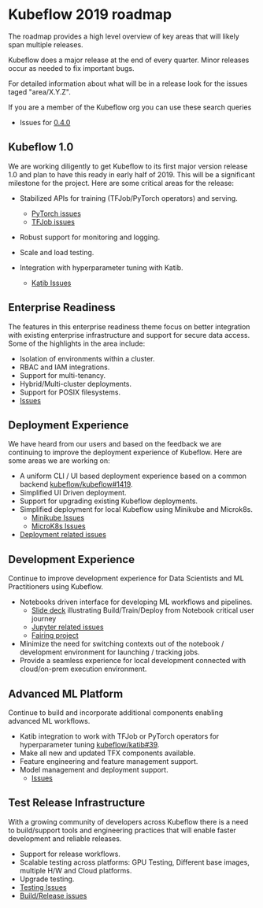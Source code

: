 # Kubeflow 2019 roadmap

The roadmap provides a high level overview of key areas that will likely span multiple releases.

Kubeflow does a major release at the end of every quarter. Minor releases occur as needed to fix important bugs.

For detailed information about what will be in a release look
for the issues taged "area/X.Y.Z".

If you are a member of the Kubeflow org you can use these search queries
  * Issues for [0.4.0](https://github.com/issues?utf8=%E2%9C%93&q=org%3Akubeflow+label%3Aarea%2F0.4.0)

## Kubeflow 1.0

We are working diligently to get Kubeflow to its first major version release 1.0 and plan to have this ready in early half of 2019. This will be a significant milestone for the project. Here are some critical areas for the release:


*   Stabilized APIs for training (TFJob/PyTorch operators) and serving.

	* [PyTorch issues](https://github.com/issues?utf8=%E2%9C%93&q=org%3Akubeflow+label%3Aarea%2Fpytorch)
	* [TFJob issues](https://github.com/issues?utf8=%E2%9C%93&q=org%3Akubeflow+label%3Aarea%2Ftfjob+)
*   Robust support for monitoring and logging.
*   Scale and load testing.
*   Integration with hyperparameter tuning with Katib.
	* [Katib Issues](https://github.com/issues?utf8=%E2%9C%93&q=org%3Akubeflow+label%3Aarea%2Fkatib+)

## Enterprise Readiness

The features in this enterprise readiness theme focus on better integration with existing enterprise infrastructure and support for secure data access. Some of the highlights in the area include:

*   Isolation of environments within a cluster.
*   RBAC and IAM integrations.
*   Support for multi-tenancy.
*   Hybrid/Multi-cluster deployments.
*   Support for POSIX filesystems.
*   [Issues](https://github.com/issues?utf8=%E2%9C%93&q=org%3Akubeflow+label%3Aarea%2Fenterprise_readiness+)

## Deployment Experience

We have heard from our users and based on the feedback we are continuing to improve the deployment experience of Kubeflow. Here are some areas we are working on:

*   A uniform CLI / UI based deployment experience based on a common backend [kubeflow/kubeflow#1419](https://github.com/kubeflow/kubeflow/issues/1419).
*   Simplified UI Driven deployment.
*   Support for upgrading existing Kubeflow deployments.
*   Simplified deployment for local Kubeflow using Minikube and Microk8s.
	* [Minikube Issues](https://github.com/issues?utf8=%E2%9C%93&q=is%3Aopen+org%3Akubeflow+label%3Aplatform%2Fminikube)
	* [MicroK8s Issues](https://github.com/issues?utf8=%E2%9C%93&q=is%3Aopen+org%3Akubeflow+label%3Aplatform%2Fmicrok8s+)
*   [Deployment related issues](https://github.com/kubeflow/kubeflow/issues?q=is%3Aopen+is%3Aissue+label%3Aarea%2Fbootstrap)

## Development Experience

Continue to improve development experience for Data Scientists and ML Practitioners using Kubeflow.


*   Notebooks driven interface for developing ML workflows and pipelines.
    * [Slide deck](http://bit.ly/cuj_train_deploy_notebook) illustrating Build/Train/Deploy from Notebook critical user journey
	* [Jupyter related issues](https://github.com/issues?utf8=%E2%9C%93&q=is%3Aopen+org%3Akubeflow+label%3Aarea%2Fjupyter)
	* [Fairing project](https://github.com/kubeflow/fairing)
*   Minimize the need for switching contexts out of the notebook / development environment for launching / tracking jobs.
*   Provide a seamless experience for local development connected with cloud/on-prem execution environment.


## Advanced ML Platform

Continue to build and incorporate additional components enabling advanced ML workflows.


*   Katib integration to work with TFJob or PyTorch operators for hyperparameter tuning [kubeflow/katib#39](https://github.com/kubeflow/katib/issues/39).
*   Make all new and updated TFX components available.
*   Feature engineering and feature management support.
*   Model management and deployment support.
	* [Issues](https://github.com/issues?utf8=%E2%9C%93&q=org%3Akubeflow+label%3Aarea%2Fmodel-management)


## Test Release Infrastructure

With a growing community of developers across Kubeflow there is a need to build/support tools and engineering practices that will enable faster development and reliable releases.

*   Support for release workflows.
*   Scalable testing across platforms: GPU Testing, Different base images, multiple H/W and Cloud platforms.
*   Upgrade testing.
*   [Testing Issues](https://github.com/issues?utf8=%E2%9C%93&q=is%3Aopen+org%3Akubeflow+label%3Aarea%2Ftesting)
*   [Build/Release issues](https://github.com/issues?utf8=%E2%9C%93&q=is%3Aopen+org%3Akubeflow+label%3Aarea%2Fbuild-release+)